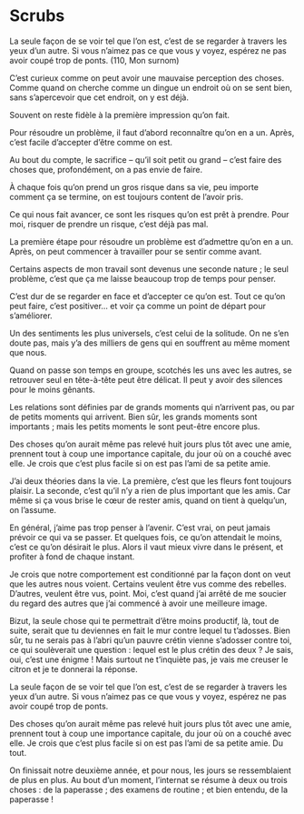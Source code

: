 Scrubs
======

La seule façon de se voir tel que l’on est, c’est de se regarder à travers les
yeux d’un autre.  Si vous n’aimez pas ce que vous y voyez, espérez ne pas avoir
coupé trop de ponts.  (110, Mon surnom)


C’est curieux comme on peut avoir une mauvaise perception des choses.  Comme
quand on cherche comme un dingue un endroit où on se sent bien, sans
s’apercevoir que cet endroit, on y est déjà.

Souvent on reste fidèle à la première impression qu’on fait.


Pour résoudre un problème, il faut d’abord reconnaître qu’on en a un.  Après,
c’est facile d’accepter d’être comme on est.


Au bout du compte, le sacrifice – qu’il soit petit ou grand – c’est faire des
choses que, profondément, on a pas envie de faire.


À chaque fois qu’on prend un gros risque dans sa vie, peu importe comment ça se
termine, on est toujours content de l’avoir pris.


Ce qui nous fait avancer, ce sont les risques qu’on est prêt à prendre.  Pour
moi, risquer de prendre un risque, c’est déjà pas mal.


La première étape pour résoudre un problème est d’admettre qu’on en a un.
Après, on peut commencer à travailler pour se sentir comme avant.


Certains aspects de mon travail sont devenus une seconde nature ; le seul
problème, c’est que ça me laisse beaucoup trop de temps pour penser.


C’est dur de se regarder en face et d’accepter ce qu’on est.  Tout ce qu’on peut
faire, c’est positiver… et voir ça comme un point de départ pour s’améliorer.


Un des sentiments les plus universels, c’est celui de la solitude.  On ne s’en
doute pas, mais y’a des milliers de gens qui en souffrent au même moment que
nous.


Quand on passe son temps en groupe, scotchés les uns avec les autres, se
retrouver seul en tête-à-tête peut être délicat.  Il peut y avoir des silences
pour le moins gênants.


Les relations sont définies par de grands moments qui n’arrivent pas, ou par de
petits moments qui arrivent.  Bien sûr, les grands moments sont importants ;
mais les petits moments le sont peut-être encore plus.


Des choses qu’on aurait même pas relevé huit jours plus tôt avec une amie,
prennent tout à coup une importance capitale, du jour où on a couché avec elle.
Je crois que c’est plus facile si on est pas l’ami de sa petite amie.


J’ai deux théories dans la vie.  La première, c’est que les fleurs font toujours
plaisir.  La seconde, c’est qu’il n’y a rien de plus important que les amis.
Car même si ça vous brise le cœur de rester amis, quand on tient à quelqu’un, on
l’assume.


En général, j’aime pas trop penser à l’avenir.  C’est vrai, on peut jamais
prévoir ce qui va se passer.  Et quelques fois, ce qu’on attendait le moins,
c’est ce qu’on désirait le plus.  Alors il vaut mieux vivre dans le présent, et
profiter à fond de chaque instant.


Je crois que notre comportement est conditionné par la façon dont on veut que
les autres nous voient.  Certains veulent être vus comme des rebelles.
D’autres, veulent être vus, point.  Moi, c’est quand j’ai arrêté de me soucier
du regard des autres que j’ai commencé à avoir une meilleure image.


Bizut, la seule chose qui te permettrait d’être moins productif, là, tout de
suite, serait que tu deviennes en fait le mur contre lequel tu t’adosses.  Bien
sûr, tu ne serais pas à l’abri qu’un pauvre crétin vienne s’adosser contre toi,
ce qui soulèverait une question : lequel est le plus crétin des deux ?  Je sais,
oui, c’est une énigme !  Mais surtout ne t’inquiète pas, je vais me creuser le
citron et je te donnerai la réponse.


La seule façon de se voir tel que l’on est, c’est de se regarder à travers les
yeux d’un autre.  Si vous n’aimez pas ce que vous y voyez, espérez ne pas avoir
coupé trop de ponts.


Des choses qu’on aurait même pas relevé huit jours plus tôt avec une amie,
prennent tout à coup une importance capitale, du jour où on a couché avec elle.
Je crois que c’est plus facile si on est pas l’ami de sa petite amie.  Du tout.


On finissait notre deuxième année, et pour nous, les jours se ressemblaient de
plus en plus.  Au bout d’un moment, l’internat se résume à deux ou trois choses
: de la paperasse ; des examens de routine ; et bien entendu, de la paperasse !
